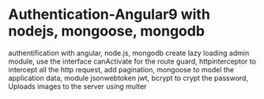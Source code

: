 # Authentication-Angular9 with nodejs, mongoose, mongodb
authentification with angular, node.js, mongodb create lazy loading admin module, use the interface canActivate for the route guard, httpinterceptor to intercept all the http request, add pagination, mongoose to model the application data, module jsonwebtoken jwt, bcrypt to crypt the password,
Uploads images to the server using multer

